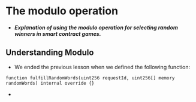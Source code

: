 # The modulo operation
- ***Explanation of using the modulo operation for selecting random winners in smart contract games.***

## Understanding Modulo
- We ended the previous lesson when we defined the following function:

```solidity
function fulfillRandomWords(uint256 requestId, uint256[] memory randomWords) internal override {}
```

- 